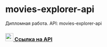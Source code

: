 # movies-explorer-api

Дипломная работа. API: movies-explorer-api

### <img src="https://cdn-icons-png.flaticon.com/512/7135/7135133.png" width="25" />[ Ссылка на API](www.api.kejero.diploma.nomoredomains.sbs)
